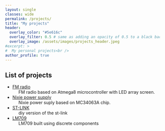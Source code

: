```yaml
---
layout: single
classes: wide
permalink: /projects/
title: "My projects"
header:
  overlay_color: "#5e616c"
  overlay_filter: 0.5 # same as adding an opacity of 0.5 to a black background
  overlay_image: /assets/images/projects_header.jpeg
#excerpt: >
#  My personal projects<br />
author_profile: true
---
```




## List of projects
* [FM radio](/projects/atmega_fm_radio) \
&nbsp;&nbsp;&nbsp;&nbsp;    FM radio based on Atmega8 microcontroller with LED array screen.
* [Nixie power supply](/projects/nixie_power_supply) \
&nbsp;&nbsp;&nbsp;&nbsp;    Nixie power suply based on MC34063A chip.
* [ST-LINK](/projects/st_link_v2) \
&nbsp;&nbsp;&nbsp;&nbsp;    diy version of the st-link
* [LM709](/projects/lm709) \
&nbsp;&nbsp;&nbsp;&nbsp;    LM709 built using discrete components
